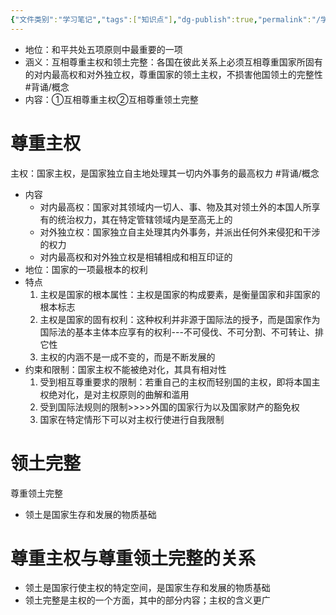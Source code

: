 ```yaml
---
{"文件类别":"学习笔记","tags":["知识点"],"dg-publish":true,"permalink":"/学习笔记studyup/知识点cheese/互相尊重主权和领土完整原则/","dgPassFrontmatter":true,"created":"2024-09-25T20:07:44.919+08:00","updated":"2024-09-25T20:08:12.508+08:00"}
---
```


- 地位：和平共处五项原则中最重要的一项
- 涵义：互相尊重主权和领土完整：各国在彼此关系上必须互相尊重国家所固有的对内最高权和对外独立权，尊重国家的领土主权，不损害他国领土的完整性 #背诵/概念 
- 内容：①互相尊重主权②互相尊重领土完整
# 尊重主权
主权：国家主权，是国家独立自主地处理其一切内外事务的最高权力 #背诵/概念 
- 内容
	- 对内最高权：国家对其领域内一切人、事、物及其对领土外的本国人所享有的统治权力，其在特定管辖领域内是至高无上的
	- 对外独立权：国家独立自主处理其内外事务，并派出任何外来侵犯和干涉的权力
	- 对内最高权和对外独立权是相辅相成和相互印证的
- 地位：国家的一项最根本的权利
- 特点
	1. 主权是国家的根本属性：主权是国家的构成要素，是衡量国家和非国家的根本标志
	2. 主权是国家的固有权利：这种权利并非源于国际法的授予，而是国家作为国际法的基本主体本应享有的权利---不可侵伐、不可分割、不可转让、排它性
	3. 主权的内涵不是一成不变的，而是不断发展的
- 约束和限制：国家主权不能被绝对化，其具有相对性
	1. 受到相互尊重要求的限制：若重自己的主权而轻别国的主权，即将本国主权绝对化，是对主权原则的曲解和滥用
	2. 受到国际法规则的限制>>>>外国的国家行为以及国家财产的豁免权
	3. 国家在特定情形下可以对主权行使进行自我限制
# 领土完整
尊重领土完整
- 领土是国家生存和发展的物质基础
# 尊重主权与尊重领土完整的关系
- 领土是国家行使主权的特定空间，是国家生存和发展的物质基础
- 领土完整是主权的一个方面，其中的部分内容；主权的含义更广
